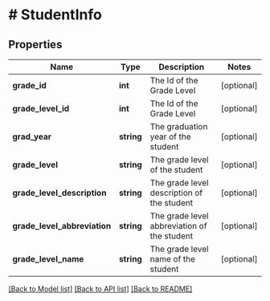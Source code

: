 # # StudentInfo

## Properties

Name | Type | Description | Notes
------------ | ------------- | ------------- | -------------
**grade_id** | **int** | The Id of the Grade Level | [optional]
**grade_level_id** | **int** | The Id of the Grade Level | [optional]
**grad_year** | **string** | The graduation year of the student | [optional]
**grade_level** | **string** | The grade level of the student | [optional]
**grade_level_description** | **string** | The grade level description of the student | [optional]
**grade_level_abbreviation** | **string** | The grade level abbreviation of the student | [optional]
**grade_level_name** | **string** | The grade level name of the student | [optional]

[[Back to Model list]](../../README.md#models) [[Back to API list]](../../README.md#endpoints) [[Back to README]](../../README.md)
